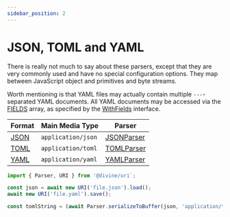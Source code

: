 ```yaml
---
sidebar_position: 2
---
```


# JSON, TOML and YAML

There is really not much to say about these parsers, except that they are very commonly used and have no special
configuration options. They map between JavaScript object and primitives and byte streams.

Worth mentioning is that YAML files may actually contain multiple `---`-separated YAML documents. All YAML documents may
be accessed via the [FIELDS] array, as specified by the [WithFields] interface.

Format | Main Media Type    | Parser
-------|--------------------|-------------
[JSON] | `application/json` | [JSONParser]
[TOML] | `application/toml` | [TOMLParser]
[YAML] | `application/yaml` | [YAMLParser]

```ts
import { Parser, URI } from '@divine/uri`;

const json = await new URI('file.json').load();
await new URI('file.yaml').save();

const tomlString = (await Parser.serializeToBuffer(json, 'application/toml')).toString();
```

[JSON]:       https://json.org/
[TOML]:       https://toml.io/
[YAML]:       https://eemeli.org/yaml
[JSONParser]: ../api/@divine/uri/classes/JSONParser.md
[TOMLParser]: ../api/@divine/uri/classes/TOMLParser.md
[YAMLParser]: ../api/@divine/uri/classes/YAMLParser.md
[FIELDS]:     ../api/@divine/uri/index.md#fields
[WithFields]: ../api/@divine/uri/interfaces/WithFields.md
